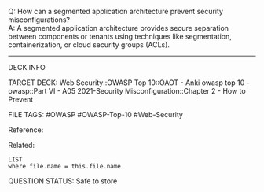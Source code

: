 Q: How can a segmented application architecture prevent security misconfigurations?  
A: A segmented application architecture provides secure separation between components or tenants using techniques like segmentation, containerization, or cloud security groups (ACLs).
<!--ID: 1697070652751-->

---

DECK INFO

TARGET DECK: Web Security::OWASP Top 10::OAOT - Anki owasp top 10 - owasp::Part VI - A05 2021-Security Misconfiguration::Chapter 2 - How to Prevent

FILE TAGS: #OWASP #OWASP-Top-10 #Web-Security

Reference:

Related:

```dataview
LIST
where file.name = this.file.name
```

QUESTION STATUS: Safe to store